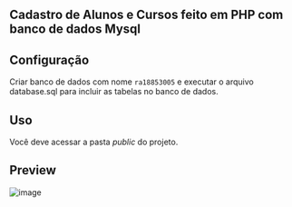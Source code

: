## Cadastro de Alunos e Cursos feito em PHP com banco de dados Mysql

## Configuração
Criar banco de dados com nome `ra18853005` e executar o arquivo database.sql para incluir as tabelas no banco de dados.

## Uso
Você deve acessar a pasta *public* do projeto.

## Preview

![image](https://user-images.githubusercontent.com/89668742/138461629-58b287a2-0a04-4524-95d3-79a51e5be976.png)
